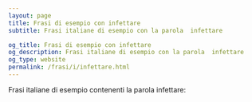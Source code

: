 ```yaml
---
layout: page
title: Frasi di esempio con infettare 
subtitle: Frasi italiane di esempio con la parola  infettare

og_title: Frasi di esempio con infettare 
og_description: Frasi italiane di esempio con la parola  infettare
og_type: website
permalink: /frasi/i/infettare.html
---
```


Frasi italiane di esempio contenenti la parola infettare:



